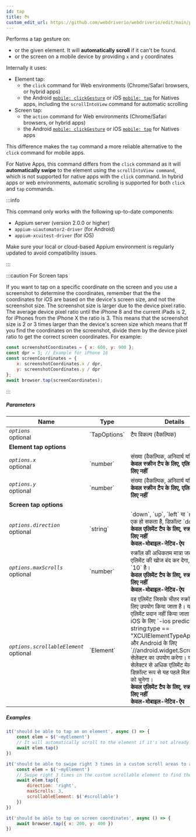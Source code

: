 ```yaml
---
id: tap
title: टैप
custom_edit_url: https://github.com/webdriverio/webdriverio/edit/main/packages/webdriverio/src/commands/mobile/tap.ts
---
```


Performs a tap gesture on:
- or the given element. It will **automatically scroll** if it can't be found.
- or the screen on a mobile device by providing `x` and `y` coordinates

Internally it uses:
- Element tap:
     - the `click` command for Web environments (Chrome/Safari browsers, or hybrid apps)
     - the Android [`mobile: clickGesture`](https://github.com/appium/appium-uiautomator2-driver/blob/master/docs/android-mobile-gestures.md#mobile-clickgesture)
or iOS [`mobile: tap`](https://appium.github.io/appium-xcuitest-driver/latest/reference/execute-methods/#mobile-tap) for Natives apps, including the `scrollIntoView`
command for automatic scrolling
- Screen tap:
     - the `action` command for Web environments (Chrome/Safari browsers, or hybrid apps)
     - the Android [`mobile: clickGesture`](https://github.com/appium/appium-uiautomator2-driver/blob/master/docs/android-mobile-gestures.md#mobile-clickgesture)
or iOS [`mobile: tap`](https://appium.github.io/appium-xcuitest-driver/latest/reference/execute-methods/#mobile-tap) for Natives apps

This difference makes the `tap` command a more reliable alternative to the `click` command for mobile apps.

For Native Apps, this command differs from the `click` command as it will <strong>automatically swipe</strong> to the element using the `scrollIntoView command`,
which is not supported for native apps with the `click` command. In hybrid apps or web environments, automatic scrolling is supported for both `click` and `tap` commands.

:::info

This command only works with the following up-to-date components:
 - Appium server (version 2.0.0 or higher)
 - `appium-uiautomator2-driver` (for Android)
 - `appium-xcuitest-driver` (for iOS)

Make sure your local or cloud-based Appium environment is regularly updated to avoid compatibility issues.

:::

:::caution For Screen taps

If you want to tap on a specific coordinate on the screen and you use a screenshot to determine the coordinates, remember that the
the coordinates for iOS are based on the device's screen size, and not the screenshot size. The screenshot size is larger due to the device pixel ratio.
The average device pixel ratio until the iPhone 8 and the current iPads is 2, for iPhones from the iPhone X the ratio is 3. This means that the screenshot
size is 2 or 3 times larger than the device's screen size which means that ff you find the coordinates on the screenshot, divide them by the device pixel
ratio to get the correct screen coordinates. For example:

```js
const screenshotCoordinates = { x: 600, y: 900 };
const dpr = 3; // Example for iPhone 16
const screenCoordinates = {
    x: screenshotCoordinates.x / dpr,
    y: screenshotCoordinates.y / dpr
};
await browser.tap(screenCoordinates);
```

:::

##### Parameters

<table>
  <thead>
    <tr>
      <th>Name</th><th>Type</th><th>Details</th>
    </tr>
  </thead>
  <tbody>
    <tr>
      <td><code><var>options</var></code><br /><span className="label labelWarning">optional</span></td>
      <td>`TapOptions`</td>
      <td>टैप विकल्प (वैकल्पिक)</td>
    </tr>
    <tr>
              <td colspan="3"><strong>Element tap options</strong></td>
            </tr>
    <tr>
      <td><code><var>options.x</var></code><br /><span className="label labelWarning">optional</span></td>
      <td>`number`</td>
      <td>संख्या (वैकल्पिक, अनिवार्य यदि y सेट है) <br /><strong>केवल स्क्रीन टैप के लिए, एलिमेंट टैप के लिए नहीं</strong></td>
    </tr>
    <tr>
      <td><code><var>options.y</var></code><br /><span className="label labelWarning">optional</span></td>
      <td>`number`</td>
      <td>संख्या (वैकल्पिक, अनिवार्य यदि x सेट है) <br /><strong>केवल स्क्रीन टैप के लिए, एलिमेंट टैप के लिए नहीं</strong></td>
    </tr>
    <tr>
              <td colspan="3"><strong>Screen tap options</strong></td>
            </tr>
    <tr>
      <td><code><var>options.direction</var></code><br /><span className="label labelWarning">optional</span></td>
      <td>`string`</td>
      <td>`down`, `up`, `left` या `right` में से एक हो सकता है, डिफ़ॉल्ट `down` है। <br /><strong>केवल एलिमेंट टैप के लिए, स्क्रीन टैप के लिए नहीं</strong><br /><strong>केवल-मोबाइल-नेटिव-ऐप</strong></td>
    </tr>
    <tr>
      <td><code><var>options.maxScrolls</var></code><br /><span className="label labelWarning">optional</span></td>
      <td>`number`</td>
      <td>स्क्रॉल की अधिकतम मात्रा जब तक यह एलिमेंट की खोज बंद कर देगा, डिफ़ॉल्ट `10` है। <br /><strong>केवल एलिमेंट टैप के लिए, स्क्रीन टैप के लिए नहीं</strong><br /><strong>केवल-मोबाइल-नेटिव-ऐप</strong></td>
    </tr>
    <tr>
      <td><code><var>options.scrollableElement</var></code><br /><span className="label labelWarning">optional</span></td>
      <td>`Element`</td>
      <td>वह एलिमेंट जिसके भीतर स्क्रॉल करने के लिए उपयोग किया जाता है। यदि कोई एलिमेंट प्रदान नहीं किया जाता है तो यह iOS के लिए `-ios predicate string:type == "XCUIElementTypeApplication"` और Android के लिए `//android.widget.ScrollView'` सेलेक्टर का उपयोग करेगा। यदि डिफ़ॉल्ट सेलेक्टर से अधिक एलिमेंट मेल खाते हैं, तो डिफ़ॉल्ट रूप से यह पहले मिलने वाले एलिमेंट को चुनेगा। <br /><strong>केवल एलिमेंट टैप के लिए, स्क्रीन टैप के लिए नहीं</strong><br /><strong>केवल-मोबाइल-नेटिव-ऐप</strong></td>
    </tr>
  </tbody>
</table>

##### Examples

```js title="element.tap.example.js"
it('should be able to tap an on element', async () => {
    const elem = $('~myElement')
    // It will automatically scroll to the element if it's not already in the viewport
    await elem.tap()
})

```

```js title="element.tap.scroll.options.example.js"
it('should be able to swipe right 3 times in a custom scroll areas to an element and tap on the element', async () => {
    const elem = $('~myElement')
    // Swipe right 3 times in the custom scrollable element to find the element
    await elem.tap({
        direction: 'right',
        maxScrolls: 3,
        scrollableElement: $('#scrollable')
    })
})

```

```js title="screen.tap.example.js"
it('should be able to tap on screen coordinates', async () => {
    await browser.tap({ x: 200, y: 400 })
})
```